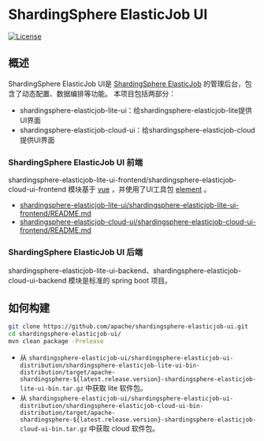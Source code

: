 # ShardingSphere ElasticJob UI

[![License](https://img.shields.io/badge/license-Apache%202-4EB1BA.svg)](https://www.apache.org/licenses/LICENSE-2.0.html)

## 概述

ShardingSphere ElasticJob UI是 [ShardingSphere ElasticJob](https://shardingsphere.apache.org/) 的管理后台，包含了动态配置、数据编排等功能。
本项目包括两部分：
- shardingsphere-elasticjob-lite-ui：给shardingsphere-elasticjob-lite提供UI界面
- shardingsphere-elasticjob-cloud-ui：给shardingsphere-elasticjob-cloud提供UI界面

### ShardingSphere ElasticJob UI 前端

shardingsphere-elasticjob-lite-ui-frontend/shardingsphere-elasticjob-cloud-ui-frontend 模块基于 [vue](https://github.com/vuejs/vue) ，并使用了UI工具包 [element](https://github.com/ElemeFE/element) 。

- [shardingsphere-elasticjob-lite-ui/shardingsphere-elasticjob-lite-ui-frontend/README.md](shardingsphere-elasticjob-lite-ui/shardingsphere-elasticjob-lite-ui-frontend/README.md)
- [shardingsphere-elasticjob-cloud-ui/shardingsphere-elasticjob-cloud-ui-frontend/README.md](shardingsphere-elasticjob-cloud-ui/shardingsphere-elasticjob-cloud-ui-frontend/README.md)

### ShardingSphere ElasticJob UI 后端

shardingsphere-elasticjob-lite-ui-backend、shardingsphere-elasticjob-cloud-ui-backend 模块是标准的 spring boot 项目。

## 如何构建

```bash
git clone https://github.com/apache/shardingsphere-elasticjob-ui.git
cd shardingsphere-elasticjob-ui/
mvn clean package -Prelease
```

- 从 `shardingsphere-elasticjob-ui/shardingsphere-elasticjob-ui-distribution/shardingsphere-elasticjob-lite-ui-bin-distribution/target/apache-shardingsphere-${latest.release.version}-shardingsphere-elasticjob-lite-ui-bin.tar.gz` 中获取 lite 软件包。
- 从 `shardingsphere-elasticjob-ui/shardingsphere-elasticjob-ui-distribution/shardingsphere-elasticjob-cloud-ui-bin-distribution/target/apache-shardingsphere-${latest.release.version}-shardingsphere-elasticjob-cloud-ui-bin.tar.gz` 中获取 cloud 软件包。

